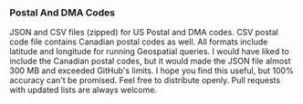### Postal And DMA Codes

JSON and CSV files (zipped) for US Postal and DMA codes.  CSV postal code file contains Canadian postal codes as well.  All formats include latitude and longitude for running Geospatial queries.  I would have liked to include the Canadian postal codes, but it would made the JSON file almost 300 MB and exceeded GitHub's limits.  I hope you find this useful, but 100% accuracy can't be promised.  Feel free to distribute openly.  Pull requests with updated lists are always welcome.